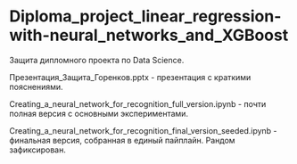 # Diploma_project_linear_regression-with-neural_networks_and_XGBoost

Защита дипломного проекта по Data Science.

Презентация_Защита_Горенков.pptx - презентация с краткими пояснениями.

Creating_a_neural_network_for_recognition_full_version.ipynb - почти полная версия с основными экспериментами.

Creating_a_neural_network_for_recognition_final_version_seeded.ipynb - финальная версия, собранная в единый пайплайн. Рандом зафиксирован.
